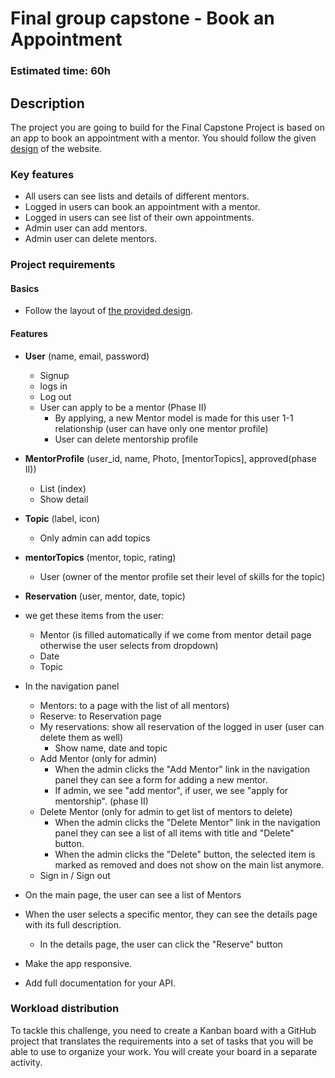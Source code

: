 #  Final group capstone - Book an Appointment

### Estimated time: 60h

## Description

The project you are going to build for the Final Capstone Project is based on an app to book an appointment with a mentor. You should follow the given [design](https://www.behance.net/gallery/26425031/Vespa-Responsive-Redesign) of the website.

### Key features

 - All users can see lists and details of different mentors.
 - Logged in users can book an appointment with a mentor.
 - Logged in users can see list of their own appointments.
 - Admin user can add mentors.
 - Admin user can delete mentors.





### Project requirements

#### Basics
- Follow the layout of [the provided design](https://www.behance.net/gallery/26425031/Vespa-Responsive-Redesign).

#### Features

- **User** (name, email, password)
  - Signup
  - logs in
  - Log out
  - User can apply to be a mentor (Phase II)
    - By applying, a new Mentor model is made for this user 1-1 relationship (user can have only one mentor profile)
    - User can delete mentorship profile

- **MentorProfile** (user_id, name, Photo, [mentorTopics], approved(phase II))
  - List (index)
  - Show detail

- **Topic** (label, icon)
  - Only admin can add topics

- **mentorTopics** (mentor, topic, rating)
  - User (owner of the mentor profile set their level of skills for the topic)

- **Reservation** (user, mentor, date, topic)
 - we get these items from the user:
   - Mentor (is filled automatically if we come from mentor detail page otherwise the user selects from dropdown)
   - Date
   - Topic

- In the navigation panel
  - Mentors: to a page with the list of all mentors)
  - Reserve: to Reservation page
  - My reservations: show all reservation of the logged in user (user can delete them as well)
    - Show name, date and topic
  - Add Mentor (only for admin)
    - When the admin clicks the "Add Mentor" link in the navigation panel they can see a form for adding a new mentor.
    - If admin, we see "add mentor", if user, we see "apply for mentorship". (phase II)
  - Delete Mentor (only for admin to get list of mentors to delete)
    - When the admin clicks the "Delete Mentor" link in the navigation panel they can see a list of all items with title and "Delete" button.
    - When the admin clicks the "Delete" button, the selected item is marked as removed and does not show on the main list anymore.
  - Sign in / Sign out

- On the main page, the user can see a list of Mentors
- When the user selects a specific mentor, they can see the details page with its full description.
    - In the details page, the user can click the "Reserve" button

- Make the app responsive.

- Add full documentation for your API.

### Workload distribution

To tackle this challenge, you need to create a Kanban board with a GitHub project that translates the requirements into a set of tasks that you will be able to use to organize your work. You will create your board in a separate activity.
